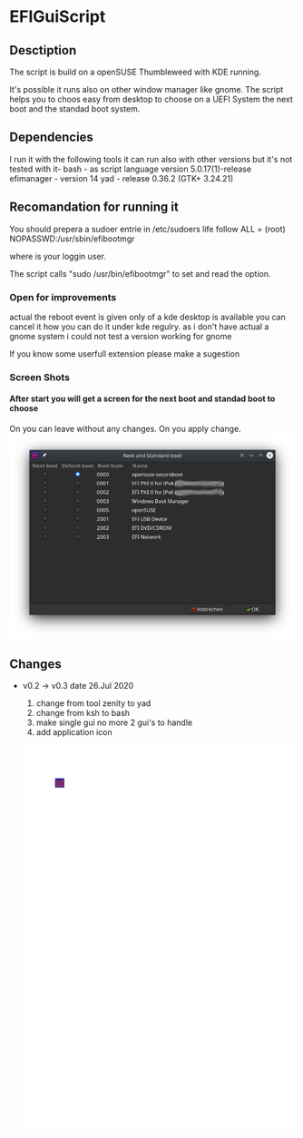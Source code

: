 # EFIGuiScript

## Desctiption

The script is build on a openSUSE Thumbleweed with KDE running.

It's possible it runs also on other window manager like gnome.
The script helps you to choos easy from desktop to choose on a UEFI System the next boot and the standad boot system.

## Dependencies 

I run it with the following tools it can run also with other versions but it's not tested with it-
bash        - as script language version 5.0.17(1)-release
efimanager  - version 14
yad         - release 0.36.2 (GTK+ 3.24.21)

## Recomandation for running it

You should prepera a sudoer entrie in /etc/sudoers life follow
<user> ALL = (root) NOPASSWD:/usr/sbin/efibootmgr
  
where <user> is your loggin user.
 
 The script calls "sudo /usr/bin/efibootmgr" to set and read the option.
 
### Open for improvements
 
actual the reboot event is given only of a kde desktop is available you can cancel it how you can do it under kde regulry.
as i don't have actual a gnome system i could not test a version working for gnome
 
If you know some userfull extension please make a sugestion 

### Screen Shots

#### After start you will get a screen for the next boot and standad boot to choose
On <ESC> you can leave without any changes.
On <RETURN> you apply change.
![Next Boot Screen](doc/images/choosboot.png)


## Changes

* v0.2 -> v0.3  date 26.Jul 2020
    1. change from tool zenity to yad 
    2. change from ksh to bash
    3. make single gui no more 2 gui's to handle
    4. add application icon
    
    ![application icon](imagesource/EFIGuiScript.svg)

                    
